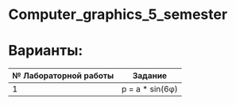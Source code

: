 # Computer_graphics_5_semester
# Варианты:
| № Лабораторной работы |    Задание     | 
|-----------------------|----------------|
| 1                     |p = a * sin(6φ)|
